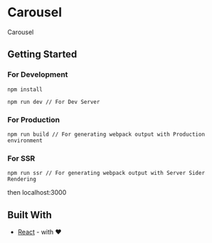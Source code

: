 # Carousel

Carousel

## Getting Started

### For Development


```
npm install

npm run dev // For Dev Server
```

### For Production
```
npm run build // For generating webpack output with Production environment
```
### For SSR
```
npm run ssr // For generating webpack output with Server Sider Rendering
```

then localhost:3000

## Built With

* [React](https://reactjs.org/) - with ❤️